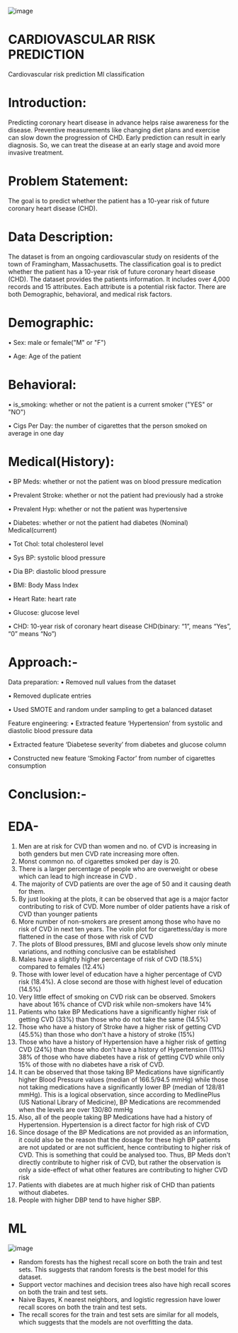![image](https://github.com/Pratikshathorat96/Cardiovascular-risk-prediction/assets/120496034/b8226645-fc8c-4a61-8ec5-af6e41d72391)



# **CARDIOVASCULAR RISK PREDICTION**
Cardiovascular risk prediction Ml classification

# Introduction: 

Predicting coronary heart disease in advance helps raise awareness for the disease. Preventive measurements like changing diet plans and exercise can slow down the progression of CHD. Early prediction can result in early diagnosis. So, we can treat the disease at an early stage and avoid more invasive treatment.

# Problem Statement:
The goal is to predict whether the patient has a 10-year risk of future coronary heart disease (CHD).

# Data Description:
The dataset is from an ongoing cardiovascular study on residents of the town of Framingham, Massachusetts. The classification goal is to predict whether the patient has a 10-year risk of future coronary heart disease (CHD). The dataset provides the patients information. It includes over 4,000 records and 15 attributes. Each attribute is a potential risk factor. There are both Demographic, behavioral, and medical risk factors.
# Demographic:
• Sex: male or female("M" or "F")

• Age: Age of the patient

# Behavioral:
• is_smoking: whether or not the patient is a current smoker ("YES" or "NO")

• Cigs Per Day: the number of cigarettes that the person smoked on average in one day

# Medical(History):
• BP Meds: whether or not the patient was on blood pressure medication

• Prevalent Stroke: whether or not the patient had previously had a stroke

• Prevalent Hyp: whether or not the patient was hypertensive

• Diabetes: whether or not the patient had diabetes (Nominal) Medical(current)

• Tot Chol: total cholesterol level

• Sys BP: systolic blood pressure

• Dia BP: diastolic blood pressure

• BMI: Body Mass Index

• Heart Rate: heart rate

• Glucose: glucose level

• CHD: 10-year risk of coronary heart disease CHD(binary: “1”, means “Yes”, “0” means “No”)

# Approach:-
Data preparation:
• Removed null values from the dataset

• Removed duplicate entries

• Used SMOTE and random under sampling to get a balanced dataset

Feature engineering:
• Extracted feature ‘Hypertension’ from systolic and diastolic blood pressure data

• Extracted feature ‘Diabetese severity’ from diabetes and glucose column

• Constructed new feature ‘Smoking Factor’ from number of cigarettes consumption

# Conclusion:-

# EDA- 
1.	Men are at risk for CVD than women and no. of CVD is increasing in both genders but men CVD rate increasing more often.
2.	Monst common no. of cigarettes smoked per day is 20.
3.	There is a larger percentage of people who are overweight or obese which can lead to high increase in CVD .
4.	The majority of CVD patients are over the age of 50 and it causing death for them.
5.	By just looking at the plots, it can be observed that age is a major factor contributing to risk of CVD. More number of older patients have a risk of CVD than younger patients
6.	More number of non-smokers are present among those who have no risk of CVD in next ten years. The violin plot for cigarettess/day is more flattened in the case of those with risk of CVD
7.	The plots of Blood pressures, BMI and glucose levels show only minute variations, and nothing conclusive can be established
8.	Males have a slightly higher percentage of risk of CVD (18.5%) compared to females (12.4%)
9.	Those with lower level of education have a higher percentage of CVD risk (18.4%). A close second are those with highest level of education (14.5%)
10.	Very little effect of smoking on CVD risk can be observed. Smokers have about 16% chance of CVD risk while non-smokers have 14%
11.	Patients who take BP Medications have a significantly higher risk of getting CVD (33%) than those who do not take the same (14.5%)
12.	Those who have a history of Stroke have a higher risk of getting CVD (45.5%) than those who don't have a history of stroke (15%)
13.	Those who have a history of Hypertension have a higher risk of getting CVD (24%) than those who don't have a history of Hypertension (11%) 38% of those who have diabetes have a risk of getting CVD while only 15% of those with no diabetes have a risk of CVD.
14.	It can be observed that those taking BP Medications have significantly higher Blood Pressure values (median of 166.5/94.5 mmHg) while those not taking medications have a significantly lower BP (median of 128/81 mmHg). This is a logical observation, since according to MedlinePlus (US National Library of Medicine), BP Medications are recommended when the levels are over 130/80 mmHg
15.	Also, all of the people taking BP Medications have had a history of Hypertension. Hypertension is a direct factor for high risk of CVD
16.	Since dosage of the BP Medications are not provided as an information, it could also be the reason that the dosage for these high BP patients are not updated or are not sufficient, hence contributing to higher risk of CVD. This is something that could be analysed too. Thus, BP Meds don't directly contribute to higher risk of CVD, but rather the observation is only a side-effect of what other features are contributing to higher CVD risk
17.	Patients with diabetes are at much higher risk of CHD than patients without diabetes.
18.	People with higher DBP tend to have higher SBP.


# ML 

![image](https://github.com/Pratikshathorat96/Cardiovascular-risk-prediction/assets/120496034/117ee0d8-f1d5-45a0-ade3-657de84cd37f)

* Random forests has the highest recall score on both the train and test sets. This suggests that random forests is the best model for this dataset.
* Support vector machines and decision trees also have high recall scores on both the train and test sets.
* Naive Bayes, K nearest neighbors, and logistic regression have lower recall scores on both the train and test sets.
* The recall scores for the train and test sets are similar for all models, which suggests that the models are not overfitting the data.



